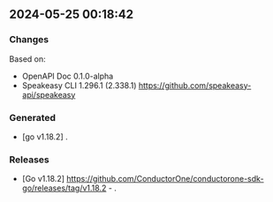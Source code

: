 

## 2024-05-25 00:18:42
### Changes
Based on:
- OpenAPI Doc 0.1.0-alpha 
- Speakeasy CLI 1.296.1 (2.338.1) https://github.com/speakeasy-api/speakeasy
### Generated
- [go v1.18.2] .
### Releases
- [Go v1.18.2] https://github.com/ConductorOne/conductorone-sdk-go/releases/tag/v1.18.2 - .